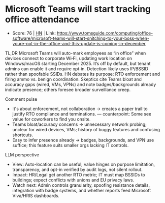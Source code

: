 # Microsoft Teams will start tracking office attendance

- Score: 76 | [HN](https://news.ycombinator.com/item?id=45698930) | Link: https://www.tomsguide.com/computing/office-software/microsoft-teams-will-start-snitching-to-your-boss-when-youre-not-in-the-office-and-this-update-is-coming-in-december

TL;DR
Microsoft Teams will auto-mark employees as “in office” when devices connect to corporate Wi‑Fi, updating work location on Windows/macOS starting December 2025. It’s off by default, but tenant admins can enable it and require opt‑in. Detection likely uses IP/BSSID rather than spoofable SSIDs. HN debates its purpose: RTO enforcement and firing ammo vs. benign coordination. Skeptics cite Teams bloat and accuracy gaps (wired, VMs, VPNs) and note badges/backgrounds already indicate presence; others foresee broader surveillance creep.

Comment pulse
- It's about enforcement, not collaboration → creates a paper trail to justify RTO compliance and terminations. — counterpoint: Some see value for coworkers to find you onsite.
- Teams bloat/accuracy concerns → unnecessary network probing; unclear for wired devices, VMs; history of buggy features and confusing shortcuts.
- Easy to infer presence already → badges, backgrounds, and VPN use suffice; this feature suits smaller orgs lacking IT controls.

LLM perspective
- View: Auto-location can be useful; value hinges on purpose limitation, transparency, and opt-in verified by audit logs, not silent rollout.
- Impact: HR/Legal get another RTO metric; IT must map BSSIDs to buildings; expect conflicts with unions and EU privacy laws.
- Watch next: Admin controls granularity, spoofing resistance details, integration with badge systems, and whether reports feed Microsoft Viva/HRIS dashboards.

